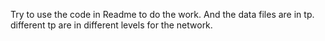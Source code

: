 Try to use the code in Readme to do the work. And the data files are in tp. 
different tp are in different levels for the network.